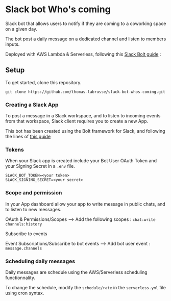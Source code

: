 # Slack bot Who's coming

Slack bot that allows users to notify if they are coming to a coworking space on a given day.

The bot post a daily message on a dedicated channel and listen to members inputs.

Deployed with AWS Lambda & Serverless, following this [Slack Bolt guide](https://slack.dev/bolt-js/deployments/aws-lambda) :

## Setup

To get started, clone this repository.

```
git clone https://github.com/thomas-labrusse/slack-bot-whos-coming.git
```

### Creating a Slack App

To post a message in a Slack workspace, and to listen to incoming events from that workspace, Slack client requires you to create a new App.

This bot has been created using the Bolt framework for Slack, and following the lines of [this guide](https://slack.dev/bolt-js/tutorial/getting-started)

### Tokens

When your Slack app is created include your Bot User OAuth Token and your Signing Secret in a `.env` file.

```
SLACK_BOT_TOKEN=<your token>
SLACK_SIGNING_SECRET=<your secret>
```

### Scope and permission

In your App dashboard allow your app to write message in public chats, and to listen to new messages.

OAuth & Permissions/Scopes --> Add the following scopes :
`chat:write`
`channels:history`

Subscribe to events

Event Subscriptions/Subscribe to bot events --> Add bot user event :
`message.channels`

### Scheduling daily messages

Daily messages are schedule using the AWS/Serverless scheduling functionnality.

To change the schedule, modify the `schedule/rate` in the `serverless.yml` file using cron syntax.
